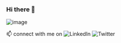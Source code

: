 ### Hi there 👋

![image](https://user-images.githubusercontent.com/64108920/152604073-363150f7-715e-45fa-baad-a961a49884c5.png)

📫 connect with me on
![LinkedIn](https://www.linkedin.com/in/pritanshusharma/)
![Twitter](https://twitter.com/Pritanshusharma)

<!--
**pritanshusharma-AB/pritanshusharma-AB** is a ✨ _special_ ✨ repository because its `README.md` (this file) appears on your GitHub profile.

Here are some ideas to get you started:

- 🔭 I’m currently working on ...
- 🌱 I’m currently learning ...
- 👯 I’m looking to collaborate on ...
- 🤔 I’m looking for help with ...
- 💬 Ask me about ...
- 📫 How to reach me: ...
- 😄 Pronouns: ...
- ⚡ Fun fact: ...
-->
